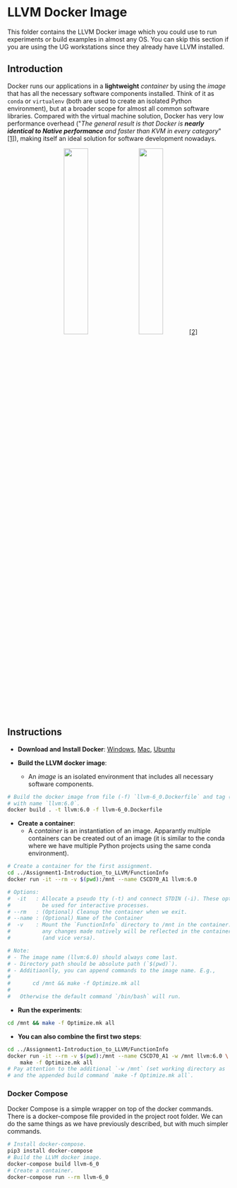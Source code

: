# LLVM Docker Image

This folder contains the LLVM Docker image which you could use to run
experiments or build examples in almost any OS. You can skip this section if you
are using the UG workstations since they already have LLVM installed.

## Introduction

Docker runs our applications in a **lightweight** *container* by using the
*image* that has all the necessary software components installed. Think of it as
`conda` or `virtualenv` (both are used to create an isolated Python
environment), but at a broader scope for almost all common software libraries.
Compared with the virtual machine solution, Docker has very low performance
overhead ("*The general result is that Docker is **nearly identical to Native
performance** and faster than KVM in every category*"
[[1]](https://stackoverflow.com/a/26149994/6320608)), making itself an ideal
solution for software development nowadays.

<p align="middle">
  <img width="32.9%" src="https://docs.docker.com/images/Container%402x.png">
  <img width="32.9%" src="https://docs.docker.com/images/VM%402x.png">
  <a href="https://docs.docker.com/get-started/">[2]</a>
</p>

## Instructions

- **Download and Install Docker**: 
  [Windows](https://hub.docker.com/editions/community/docker-ce-desktop-windows), 
  [Mac](https://hub.docker.com/editions/community/docker-ce-desktop-mac),
  [Ubuntu](https://docs.docker.com/install/linux/docker-ce/ubuntu/)

- **Build the LLVM docker image**:
  - An *image* is an isolated environment that includes all necessary software
    components.

```bash
# Build the docker image from file (-f) `llvm-6_0.Dockerfile` and tag (-t) it
# with name `llvm:6.0`.
docker build . -t llvm:6.0 -f llvm-6_0.Dockerfile
```

- **Create a container**:
  - A *container* is an instantiation of an image. Apparantly multiple
    containers can be created out of an image (it is similar to the conda where
    we have multiple Python projects using the same conda environment).

```bash
# Create a container for the first assignment.
cd ../Assignment1-Introduction_to_LLVM/FunctionInfo
docker run -it --rm -v $(pwd):/mnt --name CSCD70_A1 llvm:6.0 

# Options:
#  -it   : Allocate a pseudo tty (-t) and connect STDIN (-i). These options must
#          be used for interactive processes.
# --rm   : (Optional) Cleanup the container when we exit.
# --name : (Optional) Name of the Container
#  -v    : Mount the `FunctionInfo` directory to /mnt in the container. This way
#          any changes made natively will be reflected in the container as well
#          (and vice versa).

# Note:
# - The image name (llvm:6.0) should always come last.
# - Directory path should be absolute path (`$(pwd)`).
# - Additiaonlly, you can append commands to the image name. E.g.,
# 
#       cd /mnt && make -f Optimize.mk all
# 
#   Otherwise the default command `/bin/bash` will run.
```

- **Run the experiments**:

```bash
cd /mnt && make -f Optimize.mk all
```

- **You can also combine the first two steps**:

```bash
cd ../Assignment1-Introduction_to_LLVM/FunctionInfo
docker run -it --rm -v $(pwd):/mnt --name CSCD70_A1 -w /mnt llvm:6.0 \
    make -f Optimize.mk all
# Pay attention to the additional `-w /mnt` (set working directory as `/mnt`)
# and the appended build command `make -f Optimize.mk all`.
```

### Docker Compose

Docker Compose is a simple wrapper on top of the docker commands. There is a
docker-compose file provided in the project root folder. We can do the same
things as we have previously described, but with much simpler commands.

```bash
# Install docker-compose.
pip3 install docker-compose
# Build the LLVM docker image.
docker-compose build llvm-6_0
# Create a container.
docker-compose run --rm llvm-6_0
```
